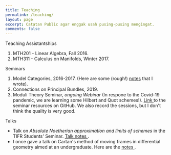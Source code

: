 ```yaml
---
title: Teaching
permalink: /teaching/
layout: page
excerpt: Catatan Public agar enggak usah pusing-pusing mengingat.
comments: false
---
```


<p>Teaching Assistantships</p>

1.  MTH201 - Linear Algebra, Fall 2016.
1. MTH311 - Calculus on Manifolds, Winter 2017.


<p>Seminars</p>


1. Model Categories, 2016-2017. (Here are some (rough!) <a href="/assets/notes/Model Categories.pdf" target="_blank">notes</a> that I wrote).
1. Connections on Principal Bundles, 2019.
1. Moduli Theory Seminar, <i>ongoing Webinar</i> (In respone to the Covid-19 pandemic, we are learning some Hilbert and Quot schemes!). <a href="https://github.com/shambhavopaya/moduli-iiserp" target="_blank"> Link </a> to the seminar resources on GitHub. We also record the sessions, but I don't think the quality is very good.



Talks
* Talk on <i>Absolute Noetherian approximation and limits of schemes</i> in the TIFR Students' Seminar. <a href="/assets/notes/approximations.article.pdf" target="_blank"> Talk notes </a>.
* I once gave a talk on Cartan's method of moving frames in differential geometry aimed at an undergraduate. Here are the <a href="/assets/notes/EGOF (revised).pdf" target="_blank"> notes </a>.

